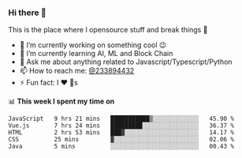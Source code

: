 ### Hi there 👋

<!--
**a233894432/a233894432** is a ✨ _special_ ✨ repository because its `README.md` (this file) appears on your GitHub profile.

Here are some ideas to get you started:

- 🔭 I’m currently working on ...
- 🌱 I’m currently learning ...
- 👯 I’m looking to collaborate on ...
- 🤔 I’m looking for help with ...
- 💬 Ask me about ...
- 📫 How to reach me: ...
- 😄 Pronouns: ...
- ⚡ Fun fact: ...
-->
 
 
This is the place where I opensource stuff and break things :rofl:

- 🔭 I’m currently working on something cool :wink:
- 🌱 I’m currently learning AI, ML and Block Chain
- 💬 Ask me about anything related to Javascript/Typescript/Python
- 📫 How to reach me: [@233894432](https://twitter.com/233894432)
- ⚡ Fun fact: I :heart: :dog:s

📊 **This week I spent my time on**
<!--START_SECTION:waka-->
```text
JavaScript   9 hrs 21 mins   ███████████▒░░░░░░░░░░░░░   45.90 % 
Vue.js       7 hrs 24 mins   █████████░░░░░░░░░░░░░░░░   36.37 % 
HTML         2 hrs 53 mins   ███▓░░░░░░░░░░░░░░░░░░░░░   14.17 % 
CSS          25 mins         ▓░░░░░░░░░░░░░░░░░░░░░░░░   02.06 % 
Java         5 mins          ░░░░░░░░░░░░░░░░░░░░░░░░░   00.43 % 
```
<!--END_SECTION:waka-->
